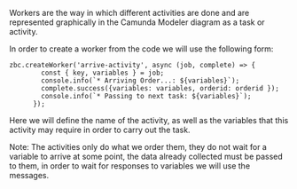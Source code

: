 Workers are the way in which different activities are done and are represented graphically in the Camunda Modeler diagram as a task or activity.

In order to create a worker from the code we will use the following form:

```
zbc.createWorker('arrive-activity', async (job, complete) => {
        const { key, variables } = job;
        console.info(`* Arriving Order...: ${variables}`);
        complete.success({variables: variables, orderid: orderid });
        console.info(`* Passing to next task: ${variables}`);
      });
```

Here we will define the name of the activity, as well as the variables that this activity may require in order to carry out the task.

Note: The activities only do what we order them, they do not wait for a variable to arrive at some point, the data already collected must be passed to them, in order to wait for responses to variables we will use the messages.